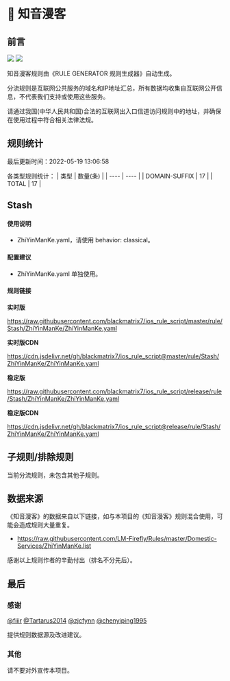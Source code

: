 # 🧸 知音漫客

## 前言

![](https://shields.io/badge/-移除重复规则-ff69b4) ![](https://shields.io/badge/-IP--CIDR(6)合并-blueviolet) 

知音漫客规则由《RULE GENERATOR 规则生成器》自动生成。

分流规则是互联网公共服务的域名和IP地址汇总，所有数据均收集自互联网公开信息，不代表我们支持或使用这些服务。

请通过我国(中华人民共和国)合法的互联网出入口信道访问规则中的地址，并确保在使用过程中符合相关法律法规。

## 规则统计

最后更新时间：2022-05-19 13:06:58

各类型规则统计：
| 类型 | 数量(条)  | 
| ---- | ----  |
| DOMAIN-SUFFIX | 17  | 
| TOTAL | 17  | 


## Stash 

#### 使用说明
- ZhiYinManKe.yaml，请使用 behavior: classical。

#### 配置建议
- ZhiYinManKe.yaml 单独使用。

#### 规则链接
**实时版**

https://raw.githubusercontent.com/blackmatrix7/ios_rule_script/master/rule/Stash/ZhiYinManKe/ZhiYinManKe.yaml

**实时版CDN**

https://cdn.jsdelivr.net/gh/blackmatrix7/ios_rule_script@master/rule/Stash/ZhiYinManKe/ZhiYinManKe.yaml

**稳定版**

https://raw.githubusercontent.com/blackmatrix7/ios_rule_script/release/rule/Stash/ZhiYinManKe/ZhiYinManKe.yaml

**稳定版CDN**

https://cdn.jsdelivr.net/gh/blackmatrix7/ios_rule_script@release/rule/Stash/ZhiYinManKe/ZhiYinManKe.yaml

## 子规则/排除规则


当前分流规则，未包含其他子规则。

## 数据来源

《知音漫客》的数据来自以下链接，如与本项目的《知音漫客》规则混合使用，可能会造成规则大量重复。

- https://raw.githubusercontent.com/LM-Firefly/Rules/master/Domestic-Services/ZhiYinManKe.list


感谢以上规则作者的辛勤付出（排名不分先后）。

## 最后

### 感谢

[@fiiir](https://github.com/fiiir) [@Tartarus2014](https://github.com/Tartarus2014) [@zjcfynn](https://github.com/zjcfynn) [@chenyiping1995](https://github.com/chenyiping1995) 

提供规则数据源及改进建议。

### 其他

请不要对外宣传本项目。